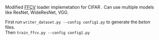 Modified [FFCV](https://ffcv.io/) loader implemetation for CIFAR . Can use multiple models like ResNet, WideResNet, VGG.

First run ```writer_dataset.py --config config1.py```  to generate the *beton* files. <br />
Then ```train_ffcv.py --config config1.py```
